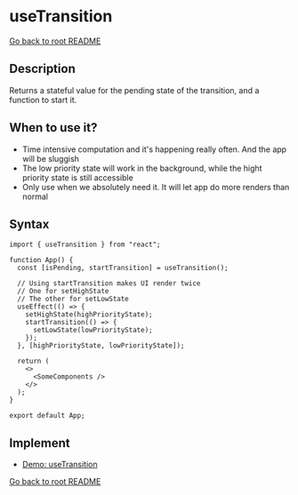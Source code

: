 # useTransition

[Go back to root README](/README.md)

## Description

Returns a stateful value for the pending state of the transition, and a function to start it.

## When to use it?

- Time intensive computation and it's happening really often. And the app will be sluggish
- The low priority state will work in the background, while the hight priority state is still accessible
- Only use when we absolutely need it. It will let app do more renders than normal

## Syntax

```tsx
import { useTransition } from "react";

function App() {
  const [isPending, startTransition] = useTransition();

  // Using startTransition makes UI render twice
  // One for setHighState
  // The other for setLowState
  useEffect(() => {
    setHighState(highPriorityState);
    startTransition(() => {
      setLowState(lowPriorityState);
    });
  }, [highPriorityState, lowPriorityState]);

  return (
    <>
      <SomeComponents />
    </>
  );
}

export default App;
```

## Implement

- [Demo: useTransition](./../../src/pages/useTransition/index.tsx)

[Go back to root README](/README.md)
